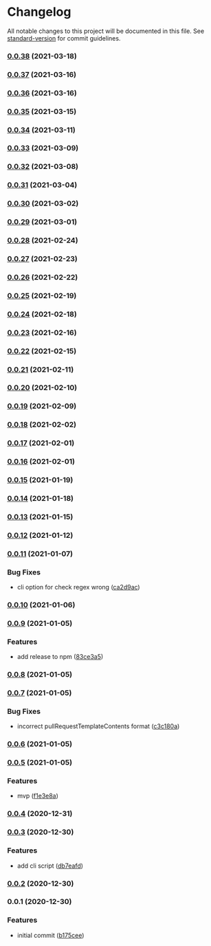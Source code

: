 # Changelog

All notable changes to this project will be documented in this file. See [standard-version](https://github.com/conventional-changelog/standard-version) for commit guidelines.

### [0.0.38](https://github.com/wheatstalk/xenu-checker/compare/v0.0.37...v0.0.38) (2021-03-18)

### [0.0.37](https://github.com/wheatstalk/xenu-checker/compare/v0.0.36...v0.0.37) (2021-03-16)

### [0.0.36](https://github.com/wheatstalk/xenu-checker/compare/v0.0.35...v0.0.36) (2021-03-16)

### [0.0.35](https://github.com/wheatstalk/xenu-checker/compare/v0.0.34...v0.0.35) (2021-03-15)

### [0.0.34](https://github.com/wheatstalk/xenu-checker/compare/v0.0.32...v0.0.34) (2021-03-11)

### [0.0.33](https://github.com/wheatstalk/xenu-checker/compare/v0.0.32...v0.0.33) (2021-03-09)

### [0.0.32](https://github.com/wheatstalk/xenu-checker/compare/v0.0.31...v0.0.32) (2021-03-08)

### [0.0.31](https://github.com/wheatstalk/xenu-checker/compare/v0.0.29...v0.0.31) (2021-03-04)

### [0.0.30](https://github.com/wheatstalk/xenu-checker/compare/v0.0.29...v0.0.30) (2021-03-02)

### [0.0.29](https://github.com/wheatstalk/xenu-checker/compare/v0.0.28...v0.0.29) (2021-03-01)

### [0.0.28](https://github.com/wheatstalk/xenu-checker/compare/v0.0.26...v0.0.28) (2021-02-24)

### [0.0.27](https://github.com/wheatstalk/xenu-checker/compare/v0.0.26...v0.0.27) (2021-02-23)

### [0.0.26](https://github.com/wheatstalk/xenu-checker/compare/v0.0.25...v0.0.26) (2021-02-22)

### [0.0.25](https://github.com/wheatstalk/xenu-checker/compare/v0.0.24...v0.0.25) (2021-02-19)

### [0.0.24](https://github.com/wheatstalk/xenu-checker/compare/v0.0.22...v0.0.24) (2021-02-18)

### [0.0.23](https://github.com/wheatstalk/xenu-checker/compare/v0.0.22...v0.0.23) (2021-02-16)

### [0.0.22](https://github.com/wheatstalk/xenu-checker/compare/v0.0.21...v0.0.22) (2021-02-15)

### [0.0.21](https://github.com/wheatstalk/xenu-checker/compare/v0.0.14...v0.0.21) (2021-02-11)

### [0.0.20](https://github.com/wheatstalk/xenu-checker/compare/v0.0.14...v0.0.20) (2021-02-10)

### [0.0.19](https://github.com/wheatstalk/xenu-checker/compare/v0.0.14...v0.0.19) (2021-02-09)

### [0.0.18](https://github.com/wheatstalk/xenu-checker/compare/v0.0.14...v0.0.18) (2021-02-02)

### [0.0.17](https://github.com/wheatstalk/xenu-checker/compare/v0.0.14...v0.0.17) (2021-02-01)

### [0.0.16](https://github.com/wheatstalk/xenu-checker/compare/v0.0.14...v0.0.16) (2021-02-01)

### [0.0.15](https://github.com/wheatstalk/xenu-checker/compare/v0.0.14...v0.0.15) (2021-01-19)

### [0.0.14](https://github.com/wheatstalk/xenu-checker/compare/v0.0.11...v0.0.14) (2021-01-18)

### [0.0.13](https://github.com/wheatstalk/xenu-checker/compare/v0.0.11...v0.0.13) (2021-01-15)

### [0.0.12](https://github.com/wheatstalk/xenu-checker/compare/v0.0.11...v0.0.12) (2021-01-12)

### [0.0.11](https://github.com/wheatstalk/xenu-checker/compare/v0.0.10...v0.0.11) (2021-01-07)


### Bug Fixes

* cli option for check regex wrong ([ca2d9ac](https://github.com/wheatstalk/xenu-checker/commit/ca2d9acd633860e54e0f2819a6d121288f5cbabc))

### [0.0.10](https://github.com/wheatstalk/xenu-checker/compare/v0.0.9...v0.0.10) (2021-01-06)

### [0.0.9](https://github.com/wheatstalk/xenu-checker/compare/v0.0.8...v0.0.9) (2021-01-05)


### Features

* add release to npm ([83ce3a5](https://github.com/wheatstalk/xenu-checker/commit/83ce3a576243e21e260f13910192e64dcf4e41c2))

### [0.0.8](https://github.com/wheatstalk/xenu-checker/compare/v0.0.7...v0.0.8) (2021-01-05)

### [0.0.7](https://github.com/wheatstalk/xenu-checker/compare/v0.0.5...v0.0.7) (2021-01-05)


### Bug Fixes

* incorrect pullRequestTemplateContents format ([c3c180a](https://github.com/wheatstalk/xenu-checker/commit/c3c180a5a0020e06c4072e3bc2193ebb09cfec14))

### [0.0.6](https://github.com/wheatstalk/xenu-checker/compare/v0.0.5...v0.0.6) (2021-01-05)

### [0.0.5](https://github.com/wheatstalk/xenu-checker/compare/v0.0.4...v0.0.5) (2021-01-05)


### Features

* mvp ([f1e3e8a](https://github.com/wheatstalk/xenu-checker/commit/f1e3e8a2c491d503af3b25509d90a27435048f4a))

### [0.0.4](https://github.com/wheatstalk/xenu-checker/compare/v0.0.3...v0.0.4) (2020-12-31)

### [0.0.3](https://github.com/wheatstalk/xenu-checker/compare/v0.0.2...v0.0.3) (2020-12-30)


### Features

* add cli script ([db7eafd](https://github.com/wheatstalk/xenu-checker/commit/db7eafd9f68615fec789402279d07d0bab4c4d5c))

### [0.0.2](https://github.com/wheatstalk/xenu-checker/compare/v0.0.1...v0.0.2) (2020-12-30)

### 0.0.1 (2020-12-30)


### Features

* initial commit ([b175cee](https://github.com/wheatstalk/xenu-checker/commit/b175cee0782418f26da6731b9b8b03bf8cd9e898))
